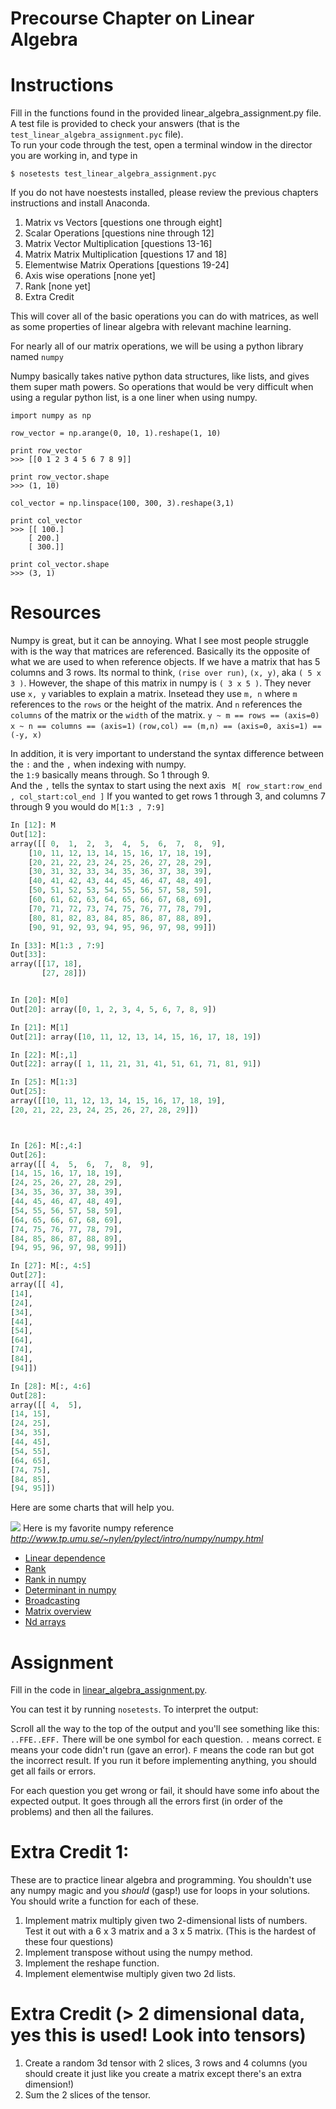 Precourse Chapter on Linear Algebra
===================================

# Instructions
Fill in the functions found in the provided linear_algebra_assignment.py file.  A test file is provided to check your answers (that is the `test_linear_algebra_assignment.pyc` file).  
To run your code through the test, open a terminal window in the director you are working in, and type in
```shell
$ nosetests test_linear_algebra_assignment.pyc
```
If you do not have noestests installed, please review the previous chapters instructions and install Anaconda.  

1. Matrix vs Vectors  [questions one through eight]
2. Scalar Operations [questions nine through 12]
3. Matrix Vector Multiplication [questions 13-16]
4. Matrix Matrix Multiplication [questions 17 and 18]
5. Elementwise Matrix Operations [questions 19-24]
6. Axis wise operations [none yet]
7. Rank [none yet]
8. Extra Credit


This will cover all of the basic operations you can do with matrices, as well as some properties of linear algebra with relevant machine learning.

For nearly all of our matrix operations, we will be using a python library named `numpy`

Numpy basically takes native python data structures, like lists, and gives them super math powers. So  operations that would be very difficult when using a regular python list, is a one liner when using numpy.  

```
import numpy as np

row_vector = np.arange(0, 10, 1).reshape(1, 10)

print row_vector
>>> [[0 1 2 3 4 5 6 7 8 9]]

print row_vector.shape
>>> (1, 10)

col_vector = np.linspace(100, 300, 3).reshape(3,1)

print col_vector
>>> [[ 100.]
    [ 200.]
    [ 300.]]

print col_vector.shape
>>> (3, 1)
```



Resources
====================
Numpy is great, but it can be annoying.  What I see most people struggle with is the way that matrices are referenced. Basically its the opposite of what we are used to when reference objects.  If we have a matrix that has 5 columns and 3 rows. Its normal to think, `(rise over run)`, `(x, y)`,  aka `( 5 x 3 )`.  However, the shape of this matrix in numpy is `( 3 x 5 )`. They never use `x, y` variables to explain a matrix. Insetead they use `m, n` where `m` references to the `rows` or the height of the matrix. And `n` references the `columns` of the matrix or the `width` of the matrix.
`y ~ m == rows == (axis=0)`
`x ~ n == columns == (axis=1)`
`(row,col) == (m,n) == (axis=0, axis=1) == (-y, x)`

In addition, it is very important to understand the syntax difference between the `:` and the `,` when indexing with numpy.  
the `1:9` basically means through. So 1 through 9.  
And the `,` tells the syntax to  start using the next axis
` M[ row_start:row_end , col_start:col_end ]`
If you wanted to get rows 1 through 3, and columns 7 through 9 you would do
`M[1:3 , 7:9]`

```python
In [12]: M
Out[12]:
array([[ 0,  1,  2,  3,  4,  5,  6,  7,  8,  9],
    [10, 11, 12, 13, 14, 15, 16, 17, 18, 19],
    [20, 21, 22, 23, 24, 25, 26, 27, 28, 29],
    [30, 31, 32, 33, 34, 35, 36, 37, 38, 39],
    [40, 41, 42, 43, 44, 45, 46, 47, 48, 49],
    [50, 51, 52, 53, 54, 55, 56, 57, 58, 59],
    [60, 61, 62, 63, 64, 65, 66, 67, 68, 69],
    [70, 71, 72, 73, 74, 75, 76, 77, 78, 79],
    [80, 81, 82, 83, 84, 85, 86, 87, 88, 89],
    [90, 91, 92, 93, 94, 95, 96, 97, 98, 99]])

In [33]: M[1:3 , 7:9]
Out[33]:
array([[17, 18],
       [27, 28]])


In [20]: M[0]
Out[20]: array([0, 1, 2, 3, 4, 5, 6, 7, 8, 9])

In [21]: M[1]
Out[21]: array([10, 11, 12, 13, 14, 15, 16, 17, 18, 19])

In [22]: M[:,1]
Out[22]: array([ 1, 11, 21, 31, 41, 51, 61, 71, 81, 91])

In [25]: M[1:3]
Out[25]:
array([[10, 11, 12, 13, 14, 15, 16, 17, 18, 19],
[20, 21, 22, 23, 24, 25, 26, 27, 28, 29]])



In [26]: M[:,4:]
Out[26]:
array([[ 4,  5,  6,  7,  8,  9],
[14, 15, 16, 17, 18, 19],
[24, 25, 26, 27, 28, 29],
[34, 35, 36, 37, 38, 39],
[44, 45, 46, 47, 48, 49],
[54, 55, 56, 57, 58, 59],
[64, 65, 66, 67, 68, 69],
[74, 75, 76, 77, 78, 79],
[84, 85, 86, 87, 88, 89],
[94, 95, 96, 97, 98, 99]])

In [27]: M[:, 4:5]
Out[27]:
array([[ 4],
[14],
[24],
[34],
[44],
[54],
[64],
[74],
[84],
[94]])

In [28]: M[:, 4:6]
Out[28]:
array([[ 4,  5],
[14, 15],
[24, 25],
[34, 35],
[44, 45],
[54, 55],
[64, 65],
[74, 75],
[84, 85],
[94, 95]])
```

Here are some charts that will help you.

![](images/numpy_fancy_indexing.png)
Here is my favorite numpy reference *http://www.tp.umu.se/~nylen/pylect/intro/numpy/numpy.html*
* [Linear dependence](http://www.math.oregonstate.edu/home/programs/undergrad/CalculusQuestStudyGuides/vcalc/lindep/lindep.html)
* [Rank](http://www.cliffsnotes.com/math/algebra/linear-algebra/real-euclidean-vector-spaces/the-rank-of-a-matrix)
* [Rank in numpy](http://docs.scipy.org/doc/numpy-dev/reference/generated/numpy.linalg.matrix_rank.html)
* [Determinant in numpy](http://docs.scipy.org/doc/numpy/reference/generated/numpy.linalg.det.html)
* [Broadcasting](http://docs.scipy.org/doc/numpy/user/basics.broadcasting.html)
* [Matrix overview](http://cs229.stanford.edu/section/cs229-linalg.pdf)
* [Nd arrays](http://docs.scipy.org/doc/numpy/reference/arrays.ndarray.html)

Assignment
==========================
Fill in the code in [linear_algebra_assignment.py](linear_algebra_assignment.py).

You can test it by running `nosetests`. To interpret the output:

Scroll all the way to the top of the output and you'll see something like this:
`..FFE..EFF.` There will be one symbol for each question. `.` means correct. `E` means your code didn't run (gave an error). `F` means the code ran but got the incorrect result. If you run it before implementing anything, you should get all fails or errors.

For each question you get wrong or fail, it should have some info about the expected output. It goes through all the errors first (in order of the problems) and then all the failures.

Extra Credit 1:
===========================
These are to practice linear algebra and programming. You shouldn't use any numpy magic and you *should* (gasp!) use for loops in your solutions. You should write a function for each of these.

1. Implement matrix multiply given two 2-dimensional lists of numbers. Test it out with a 6 x 3 matrix and a 3 x 5 matrix. (This is the hardest of these four questions)
2. Implement transpose without using the numpy method.
3. Implement the reshape function.
4. Implement elementwise multiply given two 2d lists.


Extra Credit (> 2 dimensional data, yes this is used! Look into tensors)
===========================
1. Create a random 3d tensor with 2 slices, 3 rows and 4 columns (you should create it just like you create a matrix except there's an extra dimension!)
2. Sum the 2 slices of the tensor.

